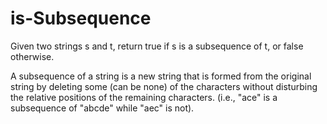 # is-Subsequence
Given two strings s and t, return true if s is a subsequence of t, or false otherwise. 

A subsequence of a string is a new string that is formed from the original string by deleting some (can be none) of the characters without disturbing the relative positions of the remaining characters. (i.e., "ace" is a subsequence of "abcde" while "aec" is not).

